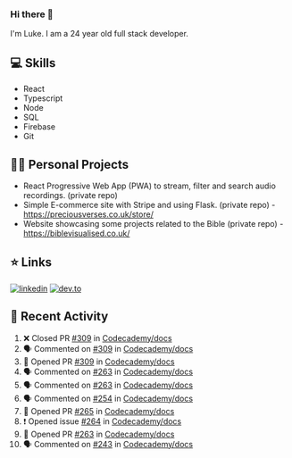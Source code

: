 ### Hi there 👋
I'm Luke. I am a 24 year old full stack developer.

## 💻 Skills 
- React
- Typescript
- Node
- SQL
- Firebase
- Git

## 👷‍♂️ Personal Projects
- React Progressive Web App (PWA) to stream, filter and search audio recordings. (private repo)
- Simple E-commerce site with Stripe and using Flask. (private repo) - https://preciousverses.co.uk/store/
- Website showcasing some projects related to the Bible (private repo) - https://biblevisualised.co.uk/

## ⭐ Links
[![linkedin](https://img.shields.io/badge/linkedin-0A66C2?style=for-the-badge&logo=linkedin)](https://www.linkedin.com/in/luke-cartwright)
[![dev.to](https://img.shields.io/badge/Dev.io-0A0A0A?style=for-the-badge&logo=devdotto)](https://dev.to/lukeecart)

## 📢 Recent Activity
<!--START_SECTION:activity-->
1. ❌ Closed PR [#309](https://github.com/Codecademy/docs/pull/309) in [Codecademy/docs](https://github.com/Codecademy/docs)
2. 🗣 Commented on [#309](https://github.com/Codecademy/docs/issues/309) in [Codecademy/docs](https://github.com/Codecademy/docs)
3. 💪 Opened PR [#309](https://github.com/Codecademy/docs/pull/309) in [Codecademy/docs](https://github.com/Codecademy/docs)
4. 🗣 Commented on [#263](https://github.com/Codecademy/docs/issues/263) in [Codecademy/docs](https://github.com/Codecademy/docs)
5. 🗣 Commented on [#263](https://github.com/Codecademy/docs/issues/263) in [Codecademy/docs](https://github.com/Codecademy/docs)
6. 🗣 Commented on [#254](https://github.com/Codecademy/docs/issues/254) in [Codecademy/docs](https://github.com/Codecademy/docs)
7. 💪 Opened PR [#265](https://github.com/Codecademy/docs/pull/265) in [Codecademy/docs](https://github.com/Codecademy/docs)
8. ❗️ Opened issue [#264](https://github.com/Codecademy/docs/issues/264) in [Codecademy/docs](https://github.com/Codecademy/docs)
9. 💪 Opened PR [#263](https://github.com/Codecademy/docs/pull/263) in [Codecademy/docs](https://github.com/Codecademy/docs)
10. 🗣 Commented on [#243](https://github.com/Codecademy/docs/issues/243) in [Codecademy/docs](https://github.com/Codecademy/docs)
<!--END_SECTION:activity-->
